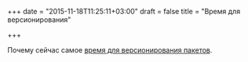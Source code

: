 +++
date = "2015-11-18T11:25:11+03:00"
draft = false
title = "Время для версионирования"

+++

<p>Почему сейчас самое <a href="http://engineeredweb.com/blog/2015/go-packages-need-release-versions/">время для версионирования пакетов</a>.</p>

